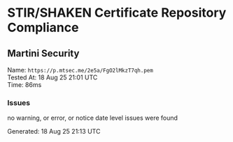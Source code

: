 # STIR/SHAKEN Certificate Repository Compliance

## Martini Security

Name: `https://p.mtsec.me/2e5a/FgO2lMkzT7qh.pem`\
Tested At: 18 Aug 25 21:01 UTC\
Time: 86ms

### Issues

no warning, or error, or notice date level issues were found

Generated: 18 Aug 25 21:13 UTC